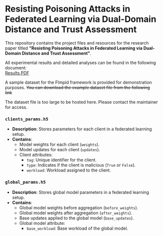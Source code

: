 # Resisting Poisoning Attacks in Federated Learning via Dual-Domain Distance and Trust Assessment

This repository contains the project files and resources for the research paper titled **"Resisting Poisoning Attacks in Federated Learning via Dual-Domain Distance and Trust Assessment"**.

All experimental results and detailed analyses can be found in the following document:  
[Results PDF](https://github.com/Aquarids/Flmpid-pub/blob/main/doc/result.pdf)

A sample dataset for the Flmpid framework is provided for demonstration purposes. ~~You can download the example dataset file from the following link~~


The dataset file is too large to be hosted here. Please contact the maintainer for access.

### `clients_params.h5`

- **Description**: Stores parameters for each client in a federated learning setup.
- **Contains**:
  - Model weights for each client (`weights`).
  - Model updates for each client (`updates`).
  - Client attributes:
    - `tag`: Unique identifier for the client.
    - `type`: Indicates if the client is malicious (`True` or `False`).
    - `workload`: Workload assigned to the client.

### `global_params.h5`

- **Description**: Stores global model parameters in a federated learning setup.
- **Contains**:
  - Global model weights before aggregation (`before_weights`).
  - Global model weights after aggregation (`after_weights`).
  - Base updates applied to the global model (`base_updates`).
  - Global model attribute:
    - `base_workload`: Base workload of the global model.